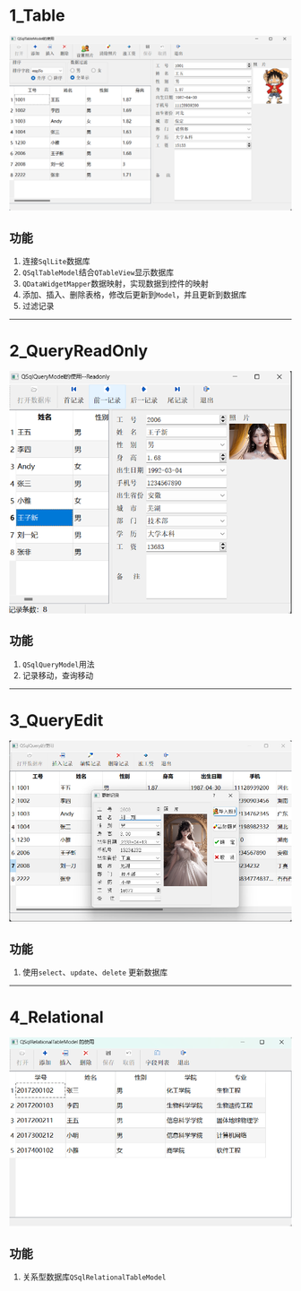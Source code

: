 # 1_Table

![image-20230505151547422](./assets/image-20230505151547422.png)

## 功能

1. 连接`SqlLite`数据库
2. `QSqlTableModel`结合`QTableView`显示数据库
3. `QDataWidgetMapper`数据映射，实现数据到控件的映射
4. 添加、插入、删除表格，修改后更新到`Model`，并且更新到数据库
5. 过滤记录

---

# 2_QueryReadOnly

![image-20230505172524451](./assets/image-20230505172524451.png)

## 功能

1. `QSqlQueryModel`用法
2. 记录移动，查询移动

---

# 3_QueryEdit

![image-20230505174017877](./assets/image-20230505174017877.png)

## 功能

1. 使用`select`、`update`、`delete` 更新数据库

---

# 4_Relational

![image-20230505205100222](./assets/image-20230505205100222.png)

## 功能

1. 关系型数据库`QSqlRelationalTableModel`